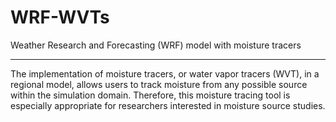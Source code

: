 # WRF-WVTs
Weather Research and Forecasting (WRF) model with moisture tracers

----

The implementation of moisture tracers, or water vapor tracers (WVT), in a regional model, allows users to track moisture from any possible source within the simulation domain. Therefore, this moisture tracing tool is especially appropriate for researchers interested in moisture source studies.  
